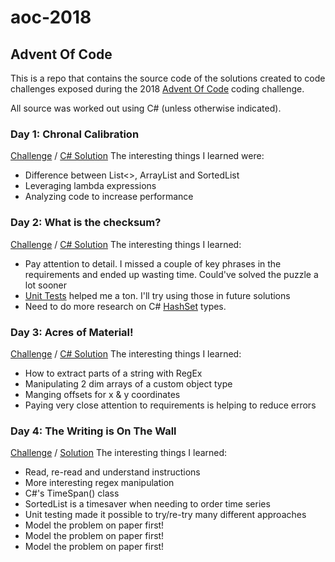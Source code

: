 # aoc-2018
## Advent Of Code
This is a repo that contains the source code of the solutions created to code challenges 
exposed during the 2018 [Advent Of Code](https://adventofcode.com/2018) coding challenge. 

All source was worked out using C# (unless otherwise indicated).

### Day 1: Chronal Calibration
[Challenge](https://adventofcode.com/2018/day/1) / [C# Solution](https://github.com/anibalvelarde/aoc-2018/tree/master/calibrator/calibratorApp)
The interesting things I learned were:
- Difference between List<>, ArrayList and SortedList
- Leveraging lambda expressions
- Analyzing code to increase performance

### Day 2: What is the checksum?
[Challenge](https://adventofcode.com/2018/day/2) / [C# Solution](https://github.com/anibalvelarde/aoc-2018/tree/master/checksum)
The interesting things I learned:
- Pay attention to detail. I missed a couple of key phrases in the requirements and ended up wasting time. Could've solved the puzzle a lot sooner
- [Unit Tests](https://github.com/anibalvelarde/aoc-2018/tree/master/checksum.tests) helped me a ton. I'll try using those in future solutions
- Need to do more research on C# [HashSet](https://docs.microsoft.com/en-us/dotnet/api/system.collections.generic.hashset-1?view=netframework-4.7.2) types.

### Day 3: Acres of Material!
[Challenge](https://adventofcode.com/2018/day/3) / [C# Solution](https://github.com/anibalvelarde/aoc-2018/blob/master/cuttingFabric/Program.cs)
The interesting things I learned:
- How to extract parts of a string with RegEx
- Manipulating 2 dim arrays of a custom object type
- Manging offsets for x & y coordinates
- Paying very close attention to requirements is helping to reduce errors

### Day 4: The Writing is On The Wall
[Challenge](https://adventofcode.com/2018/day/4) / [Solution](https://github.com/anibalvelarde/aoc-2018/tree/master/Day4)
The interesting things I learned:
- Read, re-read and understand instructions
- More interesting regex manipulation
- C#'s TimeSpan() class
- SortedList is a timesaver when needing to order time series
- Unit testing made it possible to try/re-try many different approaches
- Model the problem on paper first!
- Model the problem on paper first!
- Model the problem on paper first!

